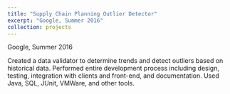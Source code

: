 ```yaml
---
title: "Supply Chain Planning Outlier Detector"
excerpt: "Google, Summer 2016"
collection: projects
---
```

Google, Summer 2016

Created a data validator to determine trends and detect outliers based on historical data. Performed entire development process including design, testing, integration with clients and front-end, and documentation. Used Java, SQL, JUnit, VMWare, and other tools.
